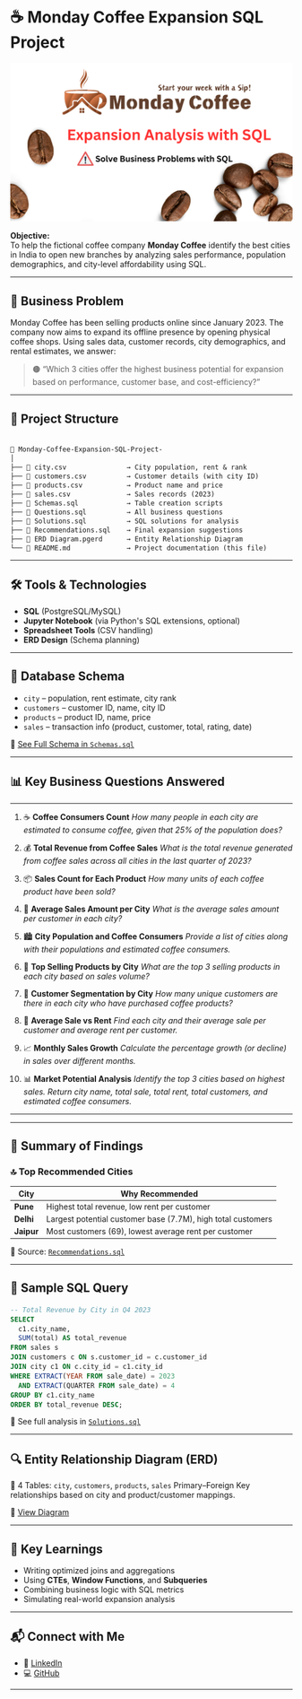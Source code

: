 # ☕ Monday Coffee Expansion SQL Project



<p align="center">
  <img src="1.png" alt="Monday Coffee Dashboard" width="700">
</p>


**Objective:**  
To help the fictional coffee company **Monday Coffee** identify the best cities in India to open new branches by analyzing sales performance, population demographics, and city-level affordability using SQL.

---

## 🧠 Business Problem

Monday Coffee has been selling products online since January 2023. The company now aims to expand its offline presence by opening physical coffee shops. Using sales data, customer records, city demographics, and rental estimates, we answer:

> 🟤 “Which 3 cities offer the highest business potential for expansion based on performance, customer base, and cost-efficiency?”

---

## 📁 Project Structure

```

📂 Monday-Coffee-Expansion-SQL-Project-
│
├── 📄 city.csv               → City population, rent & rank
├── 📄 customers.csv          → Customer details (with city ID)
├── 📄 products.csv           → Product name and price
├── 📄 sales.csv              → Sales records (2023)
├── 📄 Schemas.sql            → Table creation scripts
├── 📄 Questions.sql          → All business questions
├── 📄 Solutions.sql          → SQL solutions for analysis
├── 📄 Recommendations.sql    → Final expansion suggestions
├── 📄 ERD Diagram.pgerd      → Entity Relationship Diagram
└── 📄 README.md              → Project documentation (this file)

````

---

## 🛠️ Tools & Technologies

- **SQL** (PostgreSQL/MySQL)
- **Jupyter Notebook** (via Python's SQL extensions, optional)
- **Spreadsheet Tools** (CSV handling)
- **ERD Design** (Schema planning)

---

## 🧮 Database Schema

- `city` – population, rent estimate, city rank  
- `customers` – customer ID, name, city ID  
- `products` – product ID, name, price  
- `sales` – transaction info (product, customer, total, rating, date)  

🧾 [See Full Schema in `Schemas.sql`](./Schemas.sql.sql)

---

## 📊 Key Business Questions Answered


---


1. ☕ **Coffee Consumers Count**
   *How many people in each city are estimated to consume coffee, given that 25% of the population does?*

2. 💰 **Total Revenue from Coffee Sales**
   *What is the total revenue generated from coffee sales across all cities in the last quarter of 2023?*

3. 📦 **Sales Count for Each Product**
   *How many units of each coffee product have been sold?*

4. 🧾 **Average Sales Amount per City**
   *What is the average sales amount per customer in each city?*

5. 🏙️ **City Population and Coffee Consumers**
   *Provide a list of cities along with their populations and estimated coffee consumers.*

6. 🥇 **Top Selling Products by City**
   *What are the top 3 selling products in each city based on sales volume?*

7. 👥 **Customer Segmentation by City**
   *How many unique customers are there in each city who have purchased coffee products?*

8. 💸 **Average Sale vs Rent**
   *Find each city and their average sale per customer and average rent per customer.*

9. 📈 **Monthly Sales Growth**
   *Calculate the percentage growth (or decline) in sales over different months.*

10. 📊 **Market Potential Analysis**
    *Identify the top 3 cities based on highest sales. Return city name, total sale, total rent, total customers, and estimated coffee consumers.*

---



---

## 📌 Summary of Findings

### 🔝 Top Recommended Cities

| City     | Why Recommended |
|----------|------------------|
| **Pune**   | Highest total revenue, low rent per customer |
| **Delhi**  | Largest potential customer base (7.7M), high total customers |
| **Jaipur** | Most customers (69), lowest average rent per customer |

📝 Source: [`Recommendations.sql`](./Recommendations.sql)

---

## 🧠 Sample SQL Query

```sql
-- Total Revenue by City in Q4 2023
SELECT 
  c1.city_name,
  SUM(total) AS total_revenue
FROM sales s
JOIN customers c ON s.customer_id = c.customer_id
JOIN city c1 ON c.city_id = c1.city_id
WHERE EXTRACT(YEAR FROM sale_date) = 2023
  AND EXTRACT(QUARTER FROM sale_date) = 4
GROUP BY c1.city_name
ORDER BY total_revenue DESC;
````

🧾 See full analysis in [`Solutions.sql`](./Solutions.sql)

---

## 🔍 Entity Relationship Diagram (ERD)

📌 4 Tables: `city`, `customers`, `products`, `sales`
Primary–Foreign Key relationships based on city and product/customer mappings.

📎 [View Diagram](./ERD%20Diagram.pgerd)

---

## 🧠 Key Learnings

* Writing optimized joins and aggregations
* Using **CTEs**, **Window Functions**, and **Subqueries**
* Combining business logic with SQL metrics
* Simulating real-world expansion analysis

---

## 📬 Connect with Me

* 💼 [LinkedIn](https://www.linkedin.com/in/mangal-singh123/)
* 💻 [GitHub](https://github.com/mangal-singh001)

---



